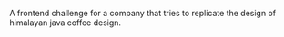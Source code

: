 A frontend challenge for a company that tries to replicate the design of himalayan java coffee design.
